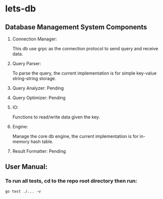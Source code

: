 # lets-db

## Database Management System Components

1. Connection Manager:

    This db use grpc as the connection protocol to send query and receive data.

2. Query Parser:

    To parse the query, the current implementation is for simple key-value string-string storage.

3. Query Analyzer: Pending

4. Query Optimizer: Pending

5. IO:

    Functions to read/write data given the key.

6. Engine:

    Manage the core db engine, the current implementation is for in-memory hash table.

7. Result Formatter: Pending

## User Manual:

### To run all tests, cd to the repo root directory then run:

```
go test ./... -v
```
